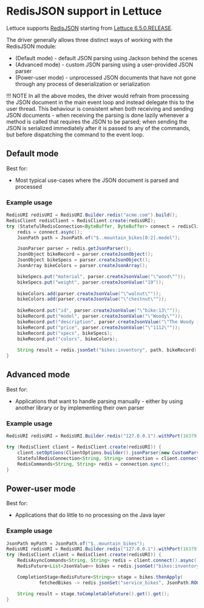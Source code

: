 # RedisJSON support in Lettuce

Lettuce supports [RedisJSON](https://oss.redis.com/redisjson/)  starting from [Lettuce 6.5.0.RELEASE](https://github.com/redis/lettuce/releases/tag/6.5.0.RELEASE).

The driver generally allows three distinct ways of working with the RedisJSON module:
* (Default mode) - default JSON parsing using Jackson behind the scenes 
* (Advanced mode) - custom JSON parsing using a user-provided JSON parser
* (Power-user mode) - unprocessed JSON documents that have not gone through any process of deserialization or serialization

!!! NOTE
    In all the above modes, the driver would refrain from processing the JSON document in the main event loop and instead
    delegate this to the user thread. This behaviour is consistent when both receiving and sending JSON documents - when
    receiving the parsing is done lazily whenever a method is called that requires the JSON to be parsed; when sending the
    JSON is serialized immediately after it is passed to any of the commands, but before dispatching the command to the
    event loop.


## Default mode
Best for:

* Most typical use-cases where the JSON document is parsed and processed

### Example usage

```java
RedisURI redisURI = RedisURI.Builder.redis("acme.com").build();
RedisClient redisClient = RedisClient.create(redisURI);
try (StatefulRedisConnection<ByteBuffer, ByteBuffer> connect = redisClient.connect()){
    redis = connect.async();
    JsonPath path = JsonPath.of("$..mountain_bikes[0:2].model");

    JsonParser parser = redis.getJsonParser();
    JsonObject bikeRecord = parser.createJsonObject();
    JsonObject bikeSpecs = parser.createJsonObject();
    JsonArray bikeColors = parser.createJsonArray();

    bikeSpecs.put("material", parser.createJsonValue("\"wood\""));
    bikeSpecs.put("weight", parser.createJsonValue("19"));
    
    bikeColors.add(parser.createJsonValue("\"walnut\""));
    bikeColors.add(parser.createJsonValue("\"chestnut\""));
    
    bikeRecord.put("id", parser.createJsonValue("\"bike:13\""));
    bikeRecord.put("model", parser.createJsonValue("\"Woody\""));
    bikeRecord.put("description", parser.createJsonValue("\"The Woody is an environmentally-friendly wooden bike\""));
    bikeRecord.put("price", parser.createJsonValue("\"1112\""));
    bikeRecord.put("specs", bikeSpecs);
    bikeRecord.put("colors", bikeColors);
    
    String result = redis.jsonSet("bikes:inventory", path, bikeRecord).get();
}
```

## Advanced mode
Best for:

* Applications that want to handle parsing manually - either by using another library or by implementing their own parser

### Example usage

```java
RedisURI redisURI = RedisURI.Builder.redis("127.0.0.1").withPort(16379).build();

try (RedisClient client = RedisClient.create(redisURI)) {
    client.setOptions(ClientOptions.builder().jsonParser(new CustomParser()).build());
    StatefulRedisConnection<String, String> connection = client.connect(StringCodec.UTF8);
    RedisCommands<String, String> redis = connection.sync();
}
```

## Power-user mode
Best for:

* Applications that do little to no processing on the Java layer

### Example usage   

```java
JsonPath myPath = JsonPath.of("$..mountain_bikes");
RedisURI redisURI = RedisURI.Builder.redis("127.0.0.1").withPort(16379).build();
try (RedisClient client = RedisClient.create(redisURI)) {
    RedisAsyncCommands<String, String> redis = client.connect().async();
    RedisFuture<List<JsonValue>> bikes = redis.jsonGet("bikes:inventory", myPath);

    CompletionStage<RedisFuture<String>> stage = bikes.thenApply(
            fetchedBikes -> redis.jsonSet("service_bikes", JsonPath.ROOT_PATH, fetchedBikes.get(0)));

    String result = stage.toCompletableFuture().get().get();
}    
```
